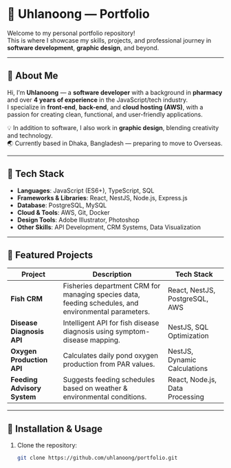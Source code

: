 # 🌊 Uhlanoong — Portfolio

Welcome to my personal portfolio repository!  
This is where I showcase my skills, projects, and professional journey in **software development**, **graphic design**, and beyond.  

---

## 📌 About Me

Hi, I’m **Uhlanoong** — a **software developer** with a background in **pharmacy** and over **4 years of experience** in the JavaScript/tech industry.  
I specialize in **front-end**, **back-end**, and **cloud hosting (AWS)**, with a passion for creating clean, functional, and user-friendly applications.  

💡 In addition to software, I also work in **graphic design**, blending creativity and technology.  
🌏 Currently based in Dhaka, Bangladesh — preparing to move to Overseas.

---

## 🚀 Tech Stack

- **Languages**: JavaScript (ES6+), TypeScript, SQL
- **Frameworks & Libraries**: React, NestJS, Node.js, Express.js
- **Database**: PostgreSQL, MySQL
- **Cloud & Tools**: AWS, Git, Docker
- **Design Tools**: Adobe Illustrator, Photoshop
- **Other Skills**: API Development, CRM Systems, Data Visualization

---

## 📂 Featured Projects

| Project | Description | Tech Stack |
|---------|-------------|------------|
| **Fish CRM** | Fisheries department CRM for managing species data, feeding schedules, and environmental parameters. | React, NestJS, PostgreSQL, AWS |
| **Disease Diagnosis API** | Intelligent API for fish disease diagnosis using symptom-disease mapping. | NestJS, SQL Optimization |
| **Oxygen Production API** | Calculates daily pond oxygen production from PAR values. | NestJS, Dynamic Calculations |
| **Feeding Advisory System** | Suggests feeding schedules based on weather & environmental conditions. | React, Node.js, Data Processing |

---

## 📄 Installation & Usage

1. Clone the repository:
   ```bash
   git clone https://github.com/uhlanoong/portfolio.git
